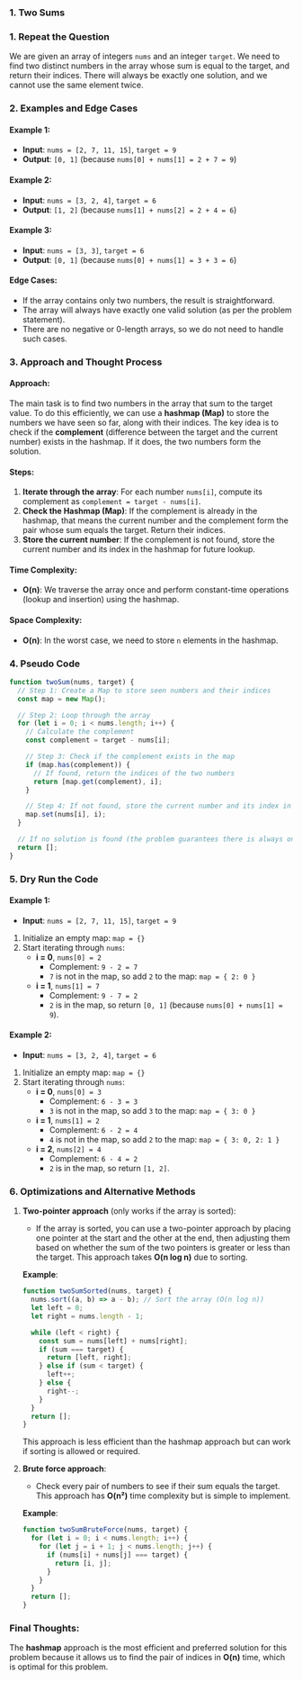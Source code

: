### 1. Two Sums

### 1. Repeat the Question

We are given an array of integers `nums` and an integer `target`. We need to find two distinct numbers in the array whose sum is equal to the target, and return their indices. There will always be exactly one solution, and we cannot use the same element twice.

### 2. Examples and Edge Cases

#### Example 1:

- **Input**: `nums = [2, 7, 11, 15]`, `target = 9`
- **Output**: `[0, 1]` (because `nums[0] + nums[1] = 2 + 7 = 9`)

#### Example 2:

- **Input**: `nums = [3, 2, 4]`, `target = 6`
- **Output**: `[1, 2]` (because `nums[1] + nums[2] = 2 + 4 = 6`)

#### Example 3:

- **Input**: `nums = [3, 3]`, `target = 6`
- **Output**: `[0, 1]` (because `nums[0] + nums[1] = 3 + 3 = 6`)

#### Edge Cases:

- If the array contains only two numbers, the result is straightforward.
- The array will always have exactly one valid solution (as per the problem statement).
- There are no negative or 0-length arrays, so we do not need to handle such cases.

### 3. Approach and Thought Process

#### Approach:

The main task is to find two numbers in the array that sum to the target value. To do this efficiently, we can use a **hashmap (Map)** to store the numbers we have seen so far, along with their indices. The key idea is to check if the **complement** (difference between the target and the current number) exists in the hashmap. If it does, the two numbers form the solution.

#### Steps:

1. **Iterate through the array**: For each number `nums[i]`, compute its complement as `complement = target - nums[i]`.
2. **Check the Hashmap (Map)**: If the complement is already in the hashmap, that means the current number and the complement form the pair whose sum equals the target. Return their indices.
3. **Store the current number**: If the complement is not found, store the current number and its index in the hashmap for future lookup.

#### Time Complexity:

- **O(n)**: We traverse the array once and perform constant-time operations (lookup and insertion) using the hashmap.

#### Space Complexity:

- **O(n)**: In the worst case, we need to store `n` elements in the hashmap.

### 4. Pseudo Code

```javascript
function twoSum(nums, target) {
  // Step 1: Create a Map to store seen numbers and their indices
  const map = new Map();

  // Step 2: Loop through the array
  for (let i = 0; i < nums.length; i++) {
    // Calculate the complement
    const complement = target - nums[i];

    // Step 3: Check if the complement exists in the map
    if (map.has(complement)) {
      // If found, return the indices of the two numbers
      return [map.get(complement), i];
    }

    // Step 4: If not found, store the current number and its index in the map
    map.set(nums[i], i);
  }

  // If no solution is found (the problem guarantees there is always one), we return nothing
  return [];
}
```

### 5. Dry Run the Code

#### Example 1:

- **Input**: `nums = [2, 7, 11, 15]`, `target = 9`

1. Initialize an empty map: `map = {}`
2. Start iterating through `nums`:
   - **i = 0**, `nums[0] = 2`
     - Complement: `9 - 2 = 7`
     - `7` is not in the map, so add `2` to the map: `map = { 2: 0 }`
   - **i = 1**, `nums[1] = 7`
     - Complement: `9 - 7 = 2`
     - `2` is in the map, so return `[0, 1]` (because `nums[0] + nums[1] = 9`).

#### Example 2:

- **Input**: `nums = [3, 2, 4]`, `target = 6`

1. Initialize an empty map: `map = {}`
2. Start iterating through `nums`:
   - **i = 0**, `nums[0] = 3`
     - Complement: `6 - 3 = 3`
     - `3` is not in the map, so add `3` to the map: `map = { 3: 0 }`
   - **i = 1**, `nums[1] = 2`
     - Complement: `6 - 2 = 4`
     - `4` is not in the map, so add `2` to the map: `map = { 3: 0, 2: 1 }`
   - **i = 2**, `nums[2] = 4`
     - Complement: `6 - 4 = 2`
     - `2` is in the map, so return `[1, 2]`.

### 6. Optimizations and Alternative Methods

1. **Two-pointer approach** (only works if the array is sorted):

   - If the array is sorted, you can use a two-pointer approach by placing one pointer at the start and the other at the end, then adjusting them based on whether the sum of the two pointers is greater or less than the target. This approach takes **O(n log n)** due to sorting.

   **Example**:

   ```javascript
   function twoSumSorted(nums, target) {
     nums.sort((a, b) => a - b); // Sort the array (O(n log n))
     let left = 0;
     let right = nums.length - 1;

     while (left < right) {
       const sum = nums[left] + nums[right];
       if (sum === target) {
         return [left, right];
       } else if (sum < target) {
         left++;
       } else {
         right--;
       }
     }
     return [];
   }
   ```

   This approach is less efficient than the hashmap approach but can work if sorting is allowed or required.

2. **Brute force approach**:

   - Check every pair of numbers to see if their sum equals the target. This approach has **O(n²)** time complexity but is simple to implement.

   **Example**:

   ```javascript
   function twoSumBruteForce(nums, target) {
     for (let i = 0; i < nums.length; i++) {
       for (let j = i + 1; j < nums.length; j++) {
         if (nums[i] + nums[j] === target) {
           return [i, j];
         }
       }
     }
     return [];
   }
   ```

### Final Thoughts:

The **hashmap** approach is the most efficient and preferred solution for this problem because it allows us to find the pair of indices in **O(n)** time, which is optimal for this problem.
